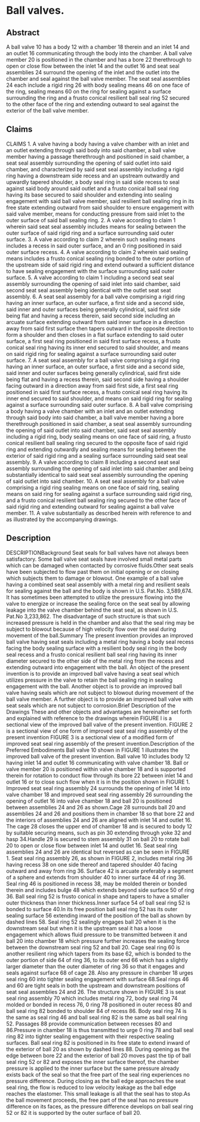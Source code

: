 # Ball valves.

## Abstract
A ball valve 10 has a body 12 with a chamber 18 therein and an inlet 14 and an outlet 16 communicating through the body into the chamber. A ball valve member 20 is positioned in the chamber and has a bore 22 therethrough to open or close flow between the inlet 14 and the outlet 16 and seat seal assemblies 24 surround the opening of the inlet and the outlet into the chamber and seal against the ball valve member. The seat seal assemblies 24 each include a rigid ring 26 with body sealing means 46 on one face of the ring, sealing means 60 on the ring for sealing against a surface surrounding the ring and a frusto conical resilient ball seal ring 52 secured to the other face of the ring and extending outward to seal against the exterior of the ball valve member.

## Claims
CLAIMS 1. A valve having a body having a valve chamber with an inlet and an outlet extending through said body into said chamber, a ball valve member having a passage therethrough and positioned in said chamber, a seat seal assembly surrounding the opening of said outlet into said chamber, and characterized by said seat seal assembly including a rigid ring having a downstream side recess and an upstream outwardly and upwardly tapered shoulder, a body seal ring in said side recess to seal against said body around said outlet and a frusto conical ball seal ring having its base secured to said shoulder and extending into sealing engagement with said ball valve member, said resilient ball sealing ring in its free state extending outward from said shoulder to ensure engagement with said valve member, means for conducting pressure from said inlet to the outer surface of said ball sealing ring. 2. A valve according to claim 1 wherein said seat seal assembly includes means for sealing between the outer surface of said rigid ring and a surface surrounding said outer surface. 3. A valve according to claim 2 wherein such sealing means includes a recess in said outer surface, and an 0 ring positioned in said outer surface recess. 4. A valve according to claim 2 wherein said sealing means includes a frusto conical sealing ring bonded to the outer portion of the upstream side of said rigid ring and extend outward a sufficient distance to have sealing engagement with the surface surrounding said outer surface. 5. A valve according to claim 1 including a second seat seal assembly surrounding the opening of said inlet into said chamber, said second seat seal assembly being identical with the outlet seat seat assembly. 6. A seat seal assembly for a ball valve comprising a rigid ring having an inner surface, an outer surface, a first side and a second side, said inner and outer surfaces being generally cylindrical, said first side being flat and having a recess therein, said second side including an arcuate surface extending outward from said inner surface in a direction away from said first surface then tapers outward in the opposite direction to form a shoulder and then closes in a flat surface extending to said outer surface, a first seal ring positioned in said first surface recess, a frusto conical seal ring having its inner end secured to said shoulder, and means on said rigid ring for sealing against a surface surrounding said outer surface. 7. A seat seal assembly for a ball valve comprising a rigid ring having an inner surface, an outer surface, a first side and a second side, said inner and outer surfaces being generally cylindrical, said first side being flat and having a recess therein, said second side having a shoulder facing outward in a direction away from said first side, a first seal ring positioned in said first surface recess, a frusto conical seal ring having its inner end secured to said shoulder, and means on said rigid ring for sealing against a surface surrounding said outer surface. 8. A ball valve comprising a body having a valve chamber with an inlet and an outlet extending through said body into said chamber, a ball valve member having a bore therethrough positioned in said chamber, a seat seal assembly surrounding the opening of said outlet into said chamber, said seat seal assembly including a rigid ring, body sealing means on one face of said ring, a frusto conical resilient ball sealing ring secured to the opposite face of said rigid ring and extending outwardly and sealing means for sealing between the exterior of said rigid ring and a sealing surface surrounding said seat seal assembly. 9. A valve according to claim 8 including a second seat seal assembly surrounding the opening of said inlet into said chamber and being substantially identical to said seat seal assembly surrounding the opening of said outlet into said chamber. 10. A seat seal assembly for a ball valve comprising a rigid ring sealing means on one face of said ring, sealing means on said ring for sealing against a surface surrounding said rigid ring, and a frusto conical resilient ball sealing ring secured to the other face of said rigid ring and extending outward for sealing against a ball valve member. 11. A valve substantially as described herein with reference to and as illustrated by the accompanying drawings.

## Description
DESCRIPTIONBackground Seat seals for ball valves have not always been satisfactory. Some ball valve seat seals have involved small metal parts which can be damaged when contacted by corrosive fluids.Other seat seals have been subjected to flow past them on initial opening or on closing which subjects them to damage or blowout. One example of a ball valve having a combined seat seal assembly with a metal ring and resilient seals for sealing against the ball and the body is shown in U.S. Pat.No. 3,589,674. It has sometimes been attempted to utilize the pressure flowing into the valve to energize or increase the sealing force on the seat seal by allowing leakage into the valve chamber behind the seat seal, as shown in U.S. Pat.No 3,233,862. The disadvantage of such structure is that such increased pressure is held in the chamber and also that the seal ring may be subject to blowout because of high velocity flow over the seal during movement of the ball.Summary The present invention provides an improved ball valve having seat seals including a metal ring having a body seal recess facing the body sealing surface with a resilient body seal ring in the body seal recess and a frusto conical resilient ball seal ring having its inner diameter secured to the other side of the metal ring from the recess and extending outward into engagement with the ball. An object of the present invention is to provide an improved ball valve having a seat seal which utilizes pressure in the valve to retain the ball sealing ring in sealing engagement with the ball. Another object is to provide an improved ball valve having seals which are not subject to blowout during movement of the ball valve member. A further object is to provide an improved ball valve with seat seals which are not subject to corrosion.Brief Description of the Drawings These and other objects and advantages are hereinafter set forth and explained with reference to the drawings wherein FIGURE I is a sectional view of the improved ball valve of the present invention. FIGURE 2 is a sectional view of one form of improved seat seal ring assembly of the present invention FIGURE 3 is a sectional view of a modified form of improved seat seal ring assembly of the present invention.Description of the Preferred Embodiments Ball valve 10 shown in FIGURE 1 illustrates the improved ball valve of the present invention. Ball valve 10 includes body 12 having inlet 14 and outlet 16 communicating with valve chamber 18. Ball or valve member 20 is positioned within valve chamber 18 and is supported therein for rotation to conduct flow through its bore 22 between inlet 14 and outlet 16 or to close such flow when it is in the position shown in FIGURE 1. Improved seat seal ring assembly 24 surrounds the opening of inlet 14 into valve chamber 18 and improved seat seal ring assembly 26 surrounding the opening of outlet 16 into valve chamber 18 and ball 20 is positioned between assemblies 24 and 26 as shown.Cage 28 surrounds ball 20 and assemblies 24 and 26 and positions them in chamber 18 so that bore 22 and the interiors of assemblies 24 and 26 are aligned with inlet 14 and outlet 16. The cage 28 closes the upper end of chamber 18 and is secured to body 12 by suitable securing means, such as pin 30 extending through yoke 32 and hasp 34.Handle 29 is secured to stem assembly 31 on ball 20 to rotate ball 20 to open or close flow between inlet 14 and outlet 16. Seat seal ring assemblies 24 and 26 are identical but reversed as can be seen in FIGURE 1. Seat seal ring assembly 26, as shown in FIGURE 2, includes metal ring 36 having recess 38 on one side thereof and tapered shoulder 40 facing outward and away from ring 36. Surface 42 is arcuate preferably a segment of a sphere and extends from shoulder 40 to inner surface 44 of ring 36. Seal ring 46 is positioned in recess 38, may be molded therein or bonded therein and includes bulge 48 which extends beyond side surface 50 of ring 36. Ball seal ring 52 is frusto conical in shape and tapers to have a smaller outer thickness than inner thickness.Inner surface 54 of ball seal ring 52 is bonded to surface 40.In its free position ball seal ring 52 has its outer sealing surface 56 extending inward of the position of the ball as shown by dashed lines 58. Seal ring 52 sealingly engages ball 20 when it is the downstream seal but when it is the upstream seal it has a loose engagement which allows fluid pressure to be transmitted between it and ball 20 into chamber 18 which pressure further increases the sealing force between the downstream seal ring 52 and ball 20. Cage seal ring 60 is another resilient ring which tapers from its base 62, which is bonded to the outer portion of side 64 of ring 36, to its outer end 66 which has a slightly larger diameter than the outer diameter of ring 36 so that it engages and seals against surface 68 of cage 28. Also any pressure in chamber 18 urges seal ring 60 into tighter sealing engagement with surface 68.Seal rings 46 and 60 are tight seals in both the upstream and downstream positions of seat seal assemblies 24 and 26. The structure shown in FIGURE 3 is seat seal ring assembly 70 which includes metal ring 72, body seal ring 74 molded or bonded in recess 76, 0 ring 78 positioned in outer recess 80 and ball seal ring 82 bonded to shoulder 84 of recess 86. Body seal ring 74 is the same as seal ring 46 and ball seal ring 82 is the same as ball seal ring 52. Passages 88 provide communication between recesses 80 and 86.Pressure in chamber 18 is thus transmitted to urge 0 ring 78 and ball seal ring 82 into tighter sealing engagement with their respective sealing surfaces. Ball seal ring 82 is positioned in its free state to extend inward of the exterior of ball 20 as shown by dashed lines 88. During opening as the edge between bore 22 and the exterior of ball 20 moves past the tip of ball seal ring 52 or 82 and exposes the inner surface thereof, the chamber pressure is applied to the inner surface but the same pressure already exists back of the seal so that the free part of the seal ring experiences no pressure difference. During closing as the ball edge approaches the seat seal ring, the flow is reduced to low velocity leakage as the ball edge reaches the elastomer. This small leakage is all that the seal has to stop.As the ball movement proceeds, the free part of the seal has no pressure difference on its faces, as the pressure difference develops on ball seal ring 52 or 82 it is supported by the outer surface of ball 20.